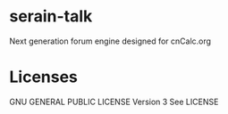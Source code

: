 # serain-talk

Next generation forum engine designed for cnCalc.org

# Licenses

GNU GENERAL PUBLIC LICENSE Version 3 See LICENSE
